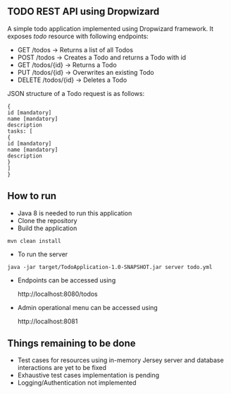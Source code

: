 ## TODO REST API using Dropwizard

A simple todo application implemented using Dropwizard framework.
It exposes _todo_ resource with following endpoints:

* GET /todos → Returns a list of all Todos
* POST /todos → Creates a Todo and returns a Todo with id
* GET /todos/{id} → Returns a Todo
* PUT /todos/{id} → Overwrites an existing Todo
* DELETE /todos/{id} → Deletes a Todo

JSON structure of a Todo request is as follows:
```shell
{
id [mandatory]
name [mandatory]
description
tasks: [
{
id [mandatory]
name [mandatory]
description
}
]
}
```

## How to run
* Java 8 is needed to run this application
* Clone the repository
* Build the application
```shell
mvn clean install
```
* To run the server
```shell
java -jar target/TodoApplication-1.0-SNAPSHOT.jar server todo.yml 
```
* Endpoints can be accessed using
  
  http://localhost:8080/todos
  

* Admin operational menu can be accessed using

  http://localhost:8081
  

## Things remaining to be done
* Test cases for resources using in-memory Jersey server and database interactions are yet to be fixed
* Exhaustive test cases implementation is pending
* Logging/Authentication not implemented
